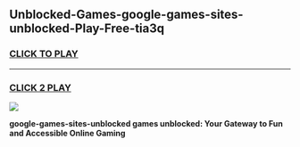 
## Unblocked-Games-google-games-sites-unblocked-Play-Free-tia3q
<h3>
<a href="https://premium76.site?title=google-games-sites-unblocked&ref=19M">CLICK TO PLAY</a></h3>
<hr>

<h3>
<a href="https://premium76.site?title=google-games-sites-unblocked&ref=19M">CLICK 2 PLAY</a>
  
</h3>

<a href="https://premium76.site?title=google-games-sites-unblocked&ref=19M"><img src="https://clearcache.store/games.png"></a>


**google-games-sites-unblocked games unblocked: Your Gateway to Fun and Accessible Online Gaming**
